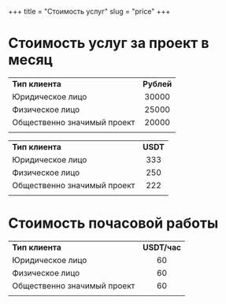 +++
title = "Стоимость услуг"
slug = "price"
+++

# Стоимость услуг за проект в месяц

|||
| :---        |    :----:   |
| **Тип клиента** | **Рублей** |
| Юридическое лицо | 30000 |
| Физическое лицо | 25000 |
| Общественно значимый проект | 20000 |
|||

|||
| :---        |    :----:   |
| **Тип клиента** | **USDT** |
| Юридическое лицо | 333 |
| Физическое лицо | 250 |
| Общественно значимый проект | 222 |
|||


# Стоимость почасовой работы

|||
| :---        |  :----: |
| **Тип клиента** | **USDT/час** |
| Юридическое лицо | 60 |
| Физическое лицо | 60 |
| Общественно значимый проект | 60 |
|||
